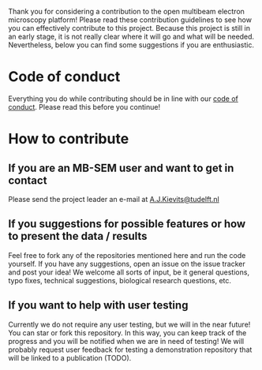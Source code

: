 Thank you for considering a contribution to the open multibeam electron microscopy platform! Please read these contribution guidelines to see how you can effectively contribute to this project.
Because this project is still in an early stage, it is not really clear where it will go and what will be needed. Nevertheless, below you can find some suggestions if you are enthusiastic.

# Code of conduct
Everything you do while contributing should be in line with our [code of conduct](https://github.com/arentkievits/OpenMB-SEM/blob/main/CODE_OF_CONDUCT.md). Please read this before you continue!

# How to contribute
## If you are an MB-SEM user and want to get in contact
Please send the project leader an e-mail at [A.J.Kievits@tudelft.nl](A.J.Kievits@tudelft.nl)

## If you suggestions for possible features or how to present the data / results
Feel free to fork any of the repositories mentioned here and run the code yourself. If you have any suggestions, open an issue on the issue tracker and post your idea! We welcome all sorts of input, be it general questions, typo fixes, technical suggestions, biological research questions, etc.

## If you want to help with user testing
Currently we do not require any user testing, but we will in the near future! You can star or fork this repository. In this way, you can keep track of the progress and you will be notified when we are in need of testing! We will probably request user feedback for testing a demonstration repository that will be linked to a publication (TODO).



